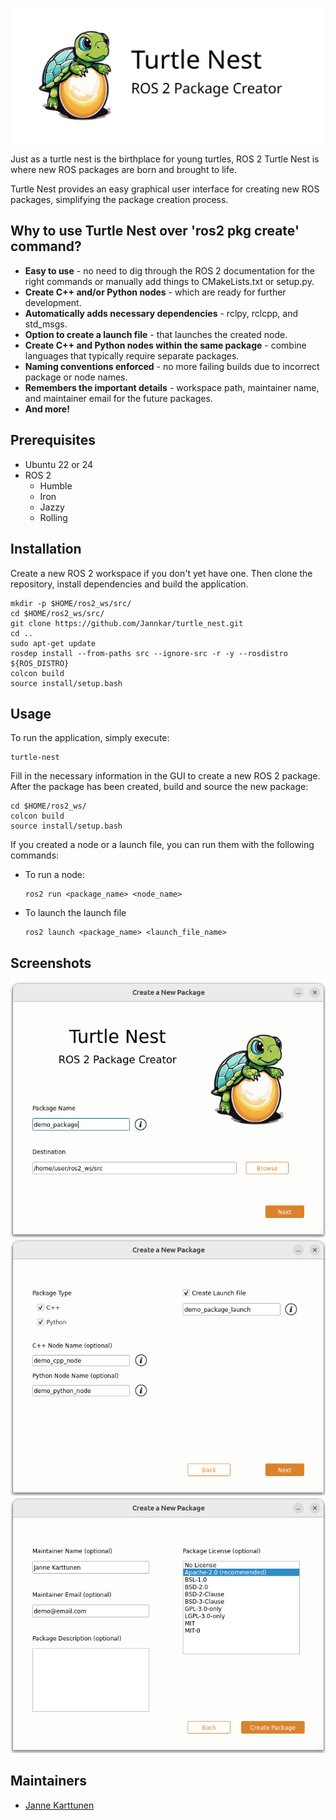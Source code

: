 ![Turtle Nest](images/turtle_nest_logo_large.png)

Just as a turtle nest is the birthplace for young turtles, ROS 2 Turtle Nest is where new ROS packages are born and brought to life.

Turtle Nest provides an easy graphical user interface for creating new ROS packages, simplifying the package creation process.

<h2>Why to use Turtle Nest over 'ros2 pkg create' command?</h2>

- **Easy to use** - no need to dig through the ROS 2 documentation for the right commands or manually add things to CMakeLists.txt or setup.py.
- **Create C++ and/or Python nodes** - which are ready for further development.
- **Automatically adds necessary dependencies** - rclpy, rclcpp, and std_msgs.
- **Option to create a launch file** - that launches the created node.
- **Create C++ and Python nodes within the same package** - combine languages that typically require separate packages.
- **Naming conventions enforced** - no more failing builds due to incorrect package or node names.
- **Remembers the important details** - workspace path, maintainer name, and maintainer email for the future packages.
- **And more!**

<h2>Prerequisites</h2>

- Ubuntu 22 or 24
- ROS 2
  - Humble
  - Iron
  - Jazzy
  - Rolling

<h2>Installation</h2>

Create a new ROS 2 workspace if you don't yet have one. Then clone the repository, install dependencies and build the application.
```
mkdir -p $HOME/ros2_ws/src/
cd $HOME/ros2_ws/src/
git clone https://github.com/Jannkar/turtle_nest.git
cd ..
sudo apt-get update
rosdep install --from-paths src --ignore-src -r -y --rosdistro ${ROS_DISTRO}
colcon build
source install/setup.bash
```

<h2>Usage</h2>
To run the application, simply execute:

```
turtle-nest
```

Fill in the necessary information in the GUI to create a new ROS 2 package. After the package has been created, build and source the new package:

```
cd $HOME/ros2_ws/
colcon build
source install/setup.bash
```

If you created a node or a launch file, you can run them with the following commands:
* To run a node:
    ```
    ros2 run <package_name> <node_name>
    ```
* To launch the launch file
    ```
    ros2 launch <package_name> <launch_file_name>
    ```

<h2>Screenshots</h2>

![Screenshot 1](images/screenshot_p1.png)
![Screenshot 2](images/screenshot_p2.png)
![Screenshot 3](images/screenshot_p3.png)

## Maintainers

- [Janne Karttunen](https://www.linkedin.com/in/janne-karttunen-a22375209/)
